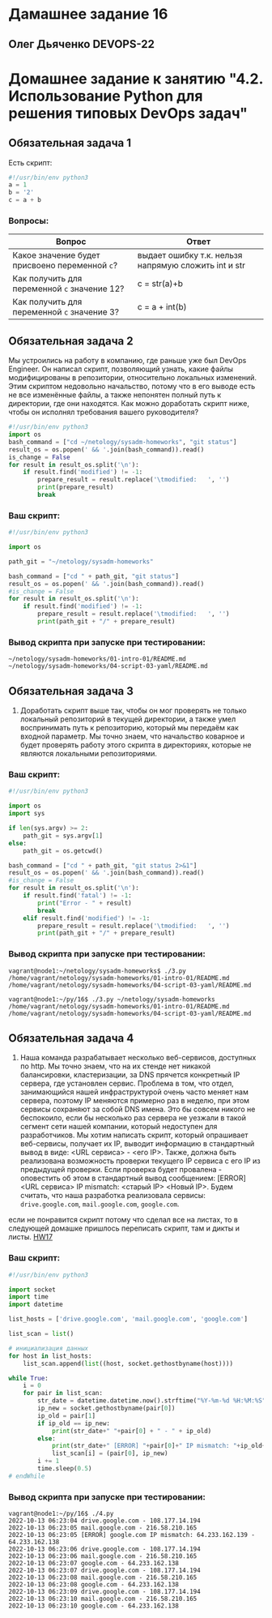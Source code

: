 # Дамашнее задание 16

## Олег Дьяченко DEVOPS-22

# Домашнее задание к занятию "4.2. Использование Python для решения типовых DevOps задач"

## Обязательная задача 1 

Есть скрипт:
```python
#!/usr/bin/env python3
a = 1
b = '2'
c = a + b
```

### Вопросы:
| Вопрос  | Ответ                                           |
| ------------- |-------------------------------------------------|
| Какое значение будет присвоено переменной `c`?  | выдает ошибку т.к. нельзя напрямую сложить int и str |
| Как получить для переменной `c` значение 12?  | с = str(a)+b                                    |
| Как получить для переменной `c` значение 3?  | c = a + int(b)                                                |

## Обязательная задача 2
Мы устроились на работу в компанию, где раньше уже был DevOps Engineer. Он написал скрипт, позволяющий узнать, какие файлы модифицированы в репозитории, относительно локальных изменений. Этим скриптом недовольно начальство, потому что в его выводе есть не все изменённые файлы, а также непонятен полный путь к директории, где они находятся. Как можно доработать скрипт ниже, чтобы он исполнял требования вашего руководителя?

```python
#!/usr/bin/env python3
import os
bash_command = ["cd ~/netology/sysadm-homeworks", "git status"]
result_os = os.popen(' && '.join(bash_command)).read()
is_change = False
for result in result_os.split('\n'):
    if result.find('modified') != -1:
        prepare_result = result.replace('\tmodified:   ', '')
        print(prepare_result)
        break
```

### Ваш скрипт:
```python
#!/usr/bin/env python3

import os

path_git = "~/netology/sysadm-homeworks"

bash_command = ["cd " + path_git, "git status"]
result_os = os.popen(' && '.join(bash_command)).read()
#is_change = False
for result in result_os.split('\n'):
    if result.find('modified') != -1:
        prepare_result = result.replace('\tmodified:   ', '')
        print(path_git + "/" + prepare_result)
```

### Вывод скрипта при запуске при тестировании:
```
~/netology/sysadm-homeworks/01-intro-01/README.md
~/netology/sysadm-homeworks/04-script-03-yaml/README.md
```

## Обязательная задача 3
1. Доработать скрипт выше так, чтобы он мог проверять не только локальный репозиторий в текущей директории, а также умел воспринимать путь к репозиторию, который мы передаём как входной параметр. Мы точно знаем, что начальство коварное и будет проверять работу этого скрипта в директориях, которые не являются локальными репозиториями.

### Ваш скрипт:
```python
#!/usr/bin/env python3

import os
import sys

if len(sys.argv) >= 2:
    path_git = sys.argv[1]
else:
    path_git = os.getcwd()

bash_command = ["cd " + path_git, "git status 2>&1"]
result_os = os.popen(' && '.join(bash_command)).read()
#is_change = False
for result in result_os.split('\n'):
    if result.find('fatal') != -1:
        print("Error - " + result)
        break
    elif result.find('modified') != -1:
        prepare_result = result.replace('\tmodified:   ', '')
        print(path_git + "/" + prepare_result)

```

### Вывод скрипта при запуске при тестировании:
```
vagrant@node1:~/netology/sysadm-homeworks$ ./3.py
/home/vagrant/netology/sysadm-homeworks/01-intro-01/README.md
/home/vagrant/netology/sysadm-homeworks/04-script-03-yaml/README.md

vagrant@node1:~/py/16$ ./3.py ~/netology/sysadm-homeworks
/home/vagrant/netology/sysadm-homeworks/01-intro-01/README.md
/home/vagrant/netology/sysadm-homeworks/04-script-03-yaml/README.md
```

## Обязательная задача 4
1. Наша команда разрабатывает несколько веб-сервисов, доступных по http. Мы точно знаем, что на их стенде нет никакой балансировки, кластеризации, за DNS прячется конкретный IP сервера, где установлен сервис. Проблема в том, что отдел, занимающийся нашей инфраструктурой очень часто меняет нам сервера, поэтому IP меняются примерно раз в неделю, при этом сервисы сохраняют за собой DNS имена. Это бы совсем никого не беспокоило, если бы несколько раз сервера не уезжали в такой сегмент сети нашей компании, который недоступен для разработчиков. Мы хотим написать скрипт, который опрашивает веб-сервисы, получает их IP, выводит информацию в стандартный вывод в виде: <URL сервиса> - <его IP>. Также, должна быть реализована возможность проверки текущего IP сервиса c его IP из предыдущей проверки. Если проверка будет провалена - оповестить об этом в стандартный вывод сообщением: [ERROR] <URL сервиса> IP mismatch: <старый IP> <Новый IP>. Будем считать, что наша разработка реализовала сервисы: `drive.google.com`, `mail.google.com`, `google.com`.

если не понравится скрипт потому что сделал все на листах, то в следующей домашке пришлось переписать скрипт, там и дикты и листы. [HW17](https://github.com/OlegDy/DevOps/tree/main/HW17)

### Ваш скрипт:
```python
#!/usr/bin/env python3

import socket
import time
import datetime

list_hosts = ['drive.google.com', 'mail.google.com', 'google.com']

list_scan = list()

# инициализация данных
for host in list_hosts:
    list_scan.append(list((host, socket.gethostbyname(host))))

while True:
    i = 0
    for pair in list_scan:
        str_date = datetime.datetime.now().strftime("%Y-%m-%d %H:%M:%S")
        ip_new = socket.gethostbyname(pair[0])
        ip_old = pair[1]
        if ip_old == ip_new:
            print(str_date+" "+pair[0] + " - " + ip_old)
        else:
            print(str_date+" [ERROR] "+pair[0]+" IP mismatch: "+ip_old+" - "+ip_new)
            list_scan[i] = (pair[0], ip_new)
        i += 1
        time.sleep(0.5)
# endWhile
```

### Вывод скрипта при запуске при тестировании:
```
vagrant@node1:~/py/16$ ./4.py
2022-10-13 06:23:04 drive.google.com - 108.177.14.194
2022-10-13 06:23:05 mail.google.com - 216.58.210.165
2022-10-13 06:23:05 [ERROR] google.com IP mismatch: 64.233.162.139 - 64.233.162.138
2022-10-13 06:23:06 drive.google.com - 108.177.14.194
2022-10-13 06:23:06 mail.google.com - 216.58.210.165
2022-10-13 06:23:07 google.com - 64.233.162.138
2022-10-13 06:23:07 drive.google.com - 108.177.14.194
2022-10-13 06:23:08 mail.google.com - 216.58.210.165
2022-10-13 06:23:08 google.com - 64.233.162.138
2022-10-13 06:23:09 drive.google.com - 108.177.14.194
2022-10-13 06:23:10 mail.google.com - 216.58.210.165
2022-10-13 06:23:10 google.com - 64.233.162.138
```



